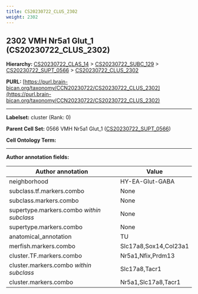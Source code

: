 ```yaml
---
title: CS20230722_CLUS_2302
weight: 2302
---
```

## 2302 VMH Nr5a1 Glut_1 (CS20230722_CLUS_2302)
<b>Hierarchy: </b>
[CS20230722_CLAS_14](../CS20230722_CLAS_14) >
[CS20230722_SUBC_129](../CS20230722_SUBC_129) >
[CS20230722_SUPT_0566](../CS20230722_SUPT_0566) >
[CS20230722_CLUS_2302](../CS20230722_CLUS_2302)

**PURL:** [https://purl.brain-bican.org/taxonomy/CCN20230722/CS20230722_CLUS_2302](https://purl.brain-bican.org/taxonomy/CCN20230722/CS20230722_CLUS_2302)

---


**Labelset:** cluster (Rank: 0)

**Parent Cell Set:** 0566 VMH Nr5a1 Glut_1 ([CS20230722_SUPT_0566](../CS20230722_SUPT_0566))



**Cell Ontology Term:** 

[MARKER GENES.]: #


---

[TRANSFERRED ANNOTATIONS.]: #


[AUTHOR ANNOTATION FIELDS.]: #


**Author annotation fields:**

| Author annotation | Value |
|-------------------|-------|
|neighborhood|HY-EA-Glut-GABA|
|subclass.tf.markers.combo|None|
|subclass.markers.combo|None|
|supertype.markers.combo _within subclass_|None|
|supertype.markers.combo|None|
|anatomical_annotation|TU|
|merfish.markers.combo|Slc17a8,Sox14,Col23a1|
|cluster.TF.markers.combo|Nr5a1,Nfix,Prdm13|
|cluster.markers.combo _within subclass_|Slc17a8,Tacr1|
|cluster.markers.combo|Nr5a1,Slc17a8,Tacr1|
